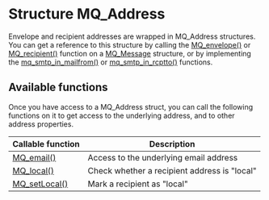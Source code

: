 # Structure MQ_Address

Envelope and recipient addresses are wrapped in MQ_Address structures.
You can get a reference to this structure by calling the
[MQ_envelope()](mq_envelope) or [MQ_recipient()](mq_recipient) function
on a [MQ_Message](mq_message) structure, or by implementing the
[mq_smtp_in_mailfrom()](mq_smtp_in_mailfrom) or [mq_smtp_in_rcptto()](mq_smtp_in_rcptto)
functions.

## Available functions

Once you have access to a MQ_Address struct, you can call the following
functions on it to get access to the underlying address, and to other
address properties.

| Callable function            | Description                                  |
|------------------------------|----------------------------------------------|
| [MQ_email()](mq_email)       | Access to the underlying email address       |
| [MQ_local()](mq_local)       | Check whether a recipient address is "local" |
| [MQ_setLocal()](mq_setlocal) | Mark a recipient as "local"                  |



